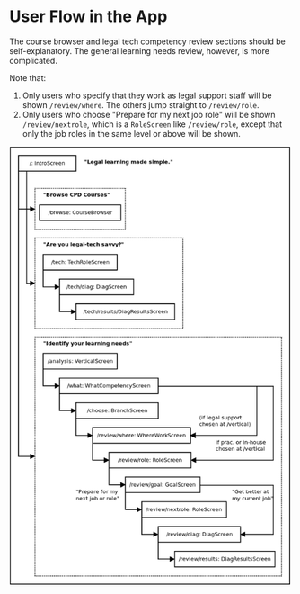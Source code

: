 # User Flow in the App

The course browser and legal tech competency review sections should be
self-explanatory. The general learning needs review, however, is more
complicated.

Note that:

1. Only users who specify that they work as legal support staff will be shown
   `/review/where`. The others jump straight to `/review/role`.
2. Only users who choose "Prepare for my next job role" will be shown
   `/review/nextrole`, which is a `RoleScreen` like `/review/role`, except that
   only the job roles in the same level or above will be shown.

<a href="./images/app_frontend.png" target="_blank">
    <img src="./images/app_frontend.png" width=500 />
</a>
